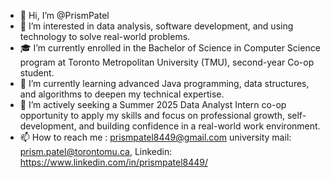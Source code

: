 - 👋 Hi, I’m @PrismPatel
- 👀 I’m interested in data analysis, software development, and using technology to solve real-world problems.
- 🎓 I’m currently enrolled in the Bachelor of Science in Computer Science program at Toronto Metropolitan University (TMU), second-year Co-op student.
- 🌱 I’m currently learning advanced Java programming, data structures, and algorithms to deepen my technical expertise.
- 💼 I’m actively seeking a Summer 2025 Data Analyst Intern co-op opportunity to apply my skills and focus on professional growth, self-development, and building confidence in a real-world work environment. 
- 📫 How to reach me : prismpatel8449@gmail.com university mail: prism.patel@torontomu.ca,     Linkedin: https://www.linkedin.com/in/prismpatel8449/


<!---
PrismPatel/PrismPatel is a ✨ special ✨ repository because its `README.md` (this file) appears on your GitHub profile.
You can click the Preview link to take a look at your changes.
--->
